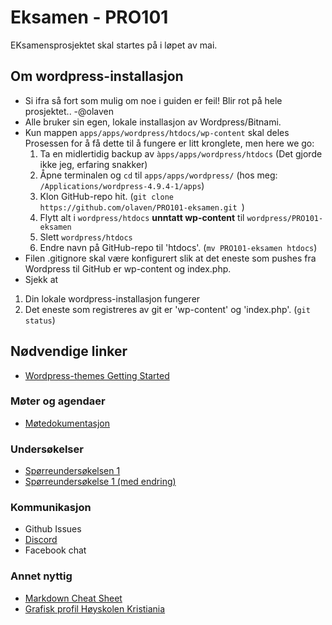 # Eksamen - PRO101

EKsamensprosjektet skal startes på i løpet av mai.

## Om wordpress-installasjon 
* Si ifra så fort som mulig om noe i guiden er feil! Blir rot på hele prosjektet.. -@olaven
* Alle bruker sin egen, lokale installasjon av Wordpress/Bitnami. 
* Kun mappen ```apps/apps/wordpress/htdocs/wp-content``` skal deles
Prosessen for å få dette til å fungere er litt kronglete, men here we go: 
  1. Ta en midlertidig backup av ```àpps/apps/wordpress/htdocs``` (Det gjorde ikke jeg, erfaring snakker) 
  2. Åpne terminalen og ```cd``` til ```apps/apps/wordpress/``` (hos meg: ```/Applications/wordpress-4.9.4-1/apps```) 
  3. Klon GitHub-repo hit. (```git clone https://github.com/olaven/PRO101-eksamen.git ```)
  4. Flytt alt i ```wordpress/htdocs``` __unntatt wp-content__ til ```wordpress/PRO101-eksamen```
  5. Slett ```wordpress/htdocs```
  6. Endre navn på GitHub-repo til 'htdocs'. (```mv PRO101-eksamen htdocs```)
 * Filen .gitignore skal være konfigurert slik at det eneste som pushes fra Wordpress til GitHub er wp-content og index.php.
 * Sjekk at 
  1. Din lokale wordpress-installasjon fungerer
  2. Det eneste som registreres av git er 'wp-content' og 'index.php'. (```git status```) 

## Nødvendige linker

* [Wordpress-themes Getting Started](https://developer.wordpress.org/themes/getting-started/who-should-read-this-handbook/)

### Møter og agendaer

* [Møtedokumentasjon](https://docs.google.com/document/d/1FUXLOJg794F6NIIu2mLVjFSWY7_rolldiPLHSG068us/edit)

### Undersøkelser

* [Spørreundersøkelsen 1](https://docs.google.com/forms/d/15b7D72Gg4rgdub0f1uqU4CA9Ao_-V0SKcULedAaiVB8/edit)
* [Spørreundersøkelse 1 (med endring)](https://docs.google.com/forms/d/1UR7eo3kX0v_yvSnWNsZMbWUsGRVToseopP5vBos-1L8/edit)

### Kommunikasjon

* Github Issues
* [Discord](https://discord.gg/FgPVHz)
* Facebook chat

### Annet nyttig

* [Markdown Cheat Sheet](https://github.com/adam-p/markdown-here/wiki/Markdown-Cheatsheet#links)
* [Grafisk profil Høyskolen Kristiania](http://designmanual.kristiania.no/)
